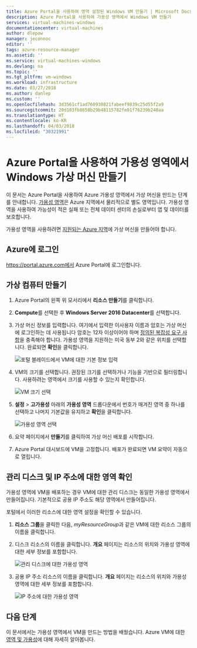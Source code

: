 ```yaml
---
title: Azure Portal을 사용하여 영역 설정된 Windows VM 만들기 | Microsoft Docs
description: Azure Portal을 사용하여 가용성 영역에서 Windows VM 만들기
services: virtual-machines-windows
documentationcenter: virtual-machines
author: dlepow
manager: jeconnoc
editor: ''
tags: azure-resource-manager
ms.assetid: ''
ms.service: virtual-machines-windows
ms.devlang: na
ms.topic: ''
ms.tgt_pltfrm: vm-windows
ms.workload: infrastructure
ms.date: 03/27/2018
ms.author: danlep
ms.custom: ''
ms.openlocfilehash: 3d3561cf1ad760930821fabeef9839c25d55f2a9
ms.sourcegitcommit: 20d103fb8658b29b48115782fe01f76239b240aa
ms.translationtype: HT
ms.contentlocale: ko-KR
ms.lasthandoff: 04/03/2018
ms.locfileid: "30321991"
---
```

# <a name="create-a-windows-virtual-machine-in-an-availability-zone-with-the-azure-portal"></a>Azure Portal을 사용하여 가용성 영역에서 Windows 가상 머신 만들기

이 문서는 Azure Portal을 사용하여 Azure 가용성 영역에서 가상 머신을 만드는 단계를 안내합니다. [가용성 영역](../../availability-zones/az-overview.md)은 Azure 지역에서 물리적으로 별도 영역입니다. 가용성 영역을 사용하여 가능성이 적은 실패 또는 전체 데이터 센터의 손실로부터 앱 및 데이터를 보호합니다.

가용성 영역을 사용하려면 [지원되는 Azure 지역](../../availability-zones/az-overview.md#regions-that-support-availability-zones)에 가상 머신을 만들어야 합니다.

## <a name="log-in-to-azure"></a>Azure에 로그인 

https://portal.azure.com에서 Azure Portal에 로그인합니다.

## <a name="create-virtual-machine"></a>가상 컴퓨터 만들기

1. Azure Portal의 왼쪽 위 모서리에서 **리소스 만들기**를 클릭합니다.

2. **Compute**를 선택한 후 **Windows Server 2016 Datacenter**를 선택합니다. 

3. 가상 머신 정보를 입력합니다. 여기에서 입력한 이사용자 이름과 암호는 가상 머신에 로그인하는 데 사용됩니다 암호는 12자 이상이어야 하며 [정의된 복잡성 요구 사항](faq.md#what-are-the-password-requirements-when-creating-a-vm)을 충족해야 합니다. 가용성 영역을 지원하는 미국 동부 2와 같은 위치를 선택합니다. 완료되면 **확인**을 클릭합니다.

    ![포털 블레이드에서 VM에 대한 기본 정보 입력](./media/create-portal-availability-zone/create-windows-vm-portal-basic-blade.png)

4. VM의 크기를 선택합니다. 권장된 크기를 선택하거나 기능을 기반으로 필터링합니다. 사용하려는 영역에서 크기를 사용할 수 있는지 확인합니다.

    ![VM 크기 선택](./media/create-portal-availability-zone/create-windows-vm-portal-sizes.png)  

5. **설정** > **고가용성** 아래의 **가용성 영역** 드롭다운에서 번호가 매겨진 영역 중 하나를 선택하고 나머지 기본값을 유지하고 **확인**을 클릭합니다.

    ![가용성 영역 선택](./media/create-portal-availability-zone/create-windows-vm-portal-availability-zone.png)

6. 요약 페이지에서 **만들기**를 클릭하여 가상 머신 배포를 시작합니다.

7. Azure Portal 대시보드에 VM을 고정합니다. 배포가 완료되면 VM 요약이 자동으로 열립니다.

## <a name="confirm-zone-for-managed-disk-and-ip-address"></a>관리 디스크 및 IP 주소에 대한 영역 확인

가용성 영역에 VM을 배포하는 경우 VM에 대한 관리 디스크는 동일한 가용성 영역에서 만들어집니다. 기본적으로 공용 IP 주소도 해당 영역에서 만들어집니다.

포털에서 이러한 리소스에 대한 영역 설정을 확인할 수 있습니다.  

1. **리소스 그룹**을 클릭한 다음, *myResourceGroup*과 같은 VM에 대한 리소스 그룹의 이름을 클릭합니다.

2. 디스크 리소스의 이름을 클릭합니다. **개요** 페이지는 리소스의 위치와 가용성 영역에 대한 세부 정보를 포함합니다.

    ![관리 디스크에 대한 가용성 영역](./media/create-portal-availability-zone/create-windows-vm-portal-disk.png)

3. 공용 IP 주소 리소스의 이름을 클릭합니다. **개요** 페이지는 리소스의 위치와 가용성 영역에 대한 세부 정보를 포함합니다.

    ![IP 주소에 대한 가용성 영역](./media/create-portal-availability-zone/create-windows-vm-portal-ip.png)



## <a name="next-steps"></a>다음 단계

이 문서에서는 가용성 영역에서 VM을 만드는 방법을 배웠습니다. Azure VM에 대한 [영역 및 가용성](regions-and-availability.md)에 대해 자세히 알아봅니다.
